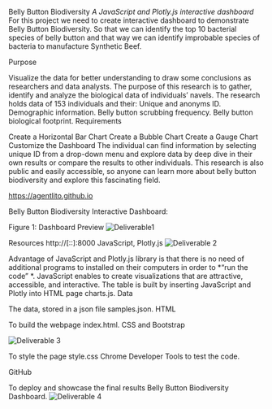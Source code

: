 Belly Button Biodiversity
*A JavaScript and Plotly.js interactive dashboard*
For this project we need to create interactive dashboard to demonstrate Belly Button Biodiversity. So that we can identify the top 10 bacterial species of belly button and that way we can identify improbable species of bacteria to manufacture Synthetic Beef.

Purpose


Visualize the data for better understanding to draw some conclusions as researchers and data analysts.
The purpose of this research is to gather, identify and analyze the biological data of individuals’ navels.
The research holds data of 153 individuals and their:
Unique and anonyms ID.
Demographic information.
Belly button scrubbing frequency.
Belly button biological footprint.
Requirements

Create a Horizontal Bar Chart
Create a Bubble Chart
Create a Gauge Chart
Customize the Dashboard
The individual can find information by selecting unique ID from a drop-down menu and explore data by deep dive in their own results or compare the results to other individuals. This research is also public and easily accessible, so anyone can learn more about belly button biodiversity and explore this fascinating field.

https://agentlito.github.io

Belly Button Biodiversity Interactive Dashboard: 




Figure 1: Dashboard Preview
![Deliverable1](https://user-images.githubusercontent.com/91812090/154883996-18f9b0e8-90c8-4985-8a4d-1685b16f2e89.png)

Resources
http://[::]:8000
JavaScript, Plotly.js
![Deliverable 2](https://user-images.githubusercontent.com/91812090/154884008-93ee9f53-428a-40ad-97ae-66be9cd9d62a.png)

Advantage of JavaScript and Plotly.js library is that there is no need of additional programs to installed on their computers in order to *“run the code” *.
JavaScript enables to create visualizations that are attractive, accessible, and interactive.
The table is built by inserting JavaScript and Plotly into HTML page charts.js.
Data

The data, stored in a json file samples.json.
HTML

To build the webpage index.html.
CSS and Bootstrap

![Deliverable 3](https://user-images.githubusercontent.com/91812090/154884159-1c3d6b18-7e66-447f-ad09-cd9e3176e9ca.png)

To style the page style.css
Chrome Developer Tools to test the code.

GitHub

To deploy and showcase the final results Belly Button Biodiversity Dashboard.
![Deliverable 4](https://user-images.githubusercontent.com/91812090/154884050-a61392be-825f-412d-9c58-50d88a5479f4.png)
